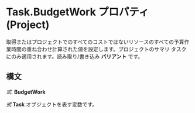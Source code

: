 
# Task.BudgetWork プロパティ (Project)

取得またはプロジェクトでのすべてのコストではないリソースのすべての予算作業時間の重ね合わせ計算された値を設定します。プロジェクトのサマリ タスクにのみ適用されます。読み取り/書き込み **バリアント** です。


## 構文

 _式_. **BudgetWork**

 _式_ **Task** オブジェクトを表す変数です。

